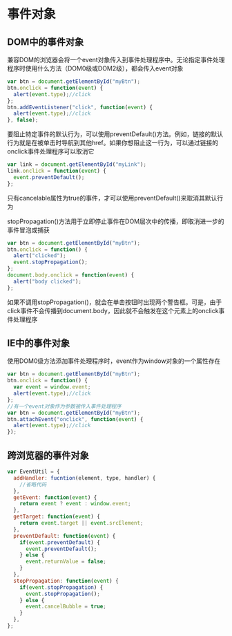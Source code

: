 # 事件对象



## DOM中的事件对象

兼容DOM的浏览器会将一个event对象传入到事件处理程序中。无论指定事件处理程序时使用什么方法（DOM0级或DOM2级），都会传入event对象

```javascript
var btn = document.getElementById("myBtn");
btn.onclick = function(event) {
  alert(event.type);//click
};
btn.addEventListener("click", function(event) {
  alert(event.type);//click
}, false);
```

要阻止特定事件的默认行为，可以使用preventDefault()方法。例如，链接的默认行为就是在被单击时导航到其他href。如果你想阻止这一行为，可以通过链接的onclick事件处理程序可以取消它

```javascript
var link = document.getElementById("myLink");
link.onclick = function(event) {
  event.preventDefault();
};
```

只有cancelable属性为true的事件，才可以使用preventDefault()来取消其默认行为

stopPropagation()方法用于立即停止事件在DOM层次中的传播，即取消进一步的事件冒泡或捕获

```javascript
var btn = document.getElementById("myBtn");
btn.onclick = function() {
  alert("clicked");
  event.stopPropagation();
};
document.body.onclick = function(event) {
  alert("body clicked");
};
```

如果不调用stopPropagation()，就会在单击按钮时出现两个警告框。可是，由于click事件不会传播到document.body，因此就不会触发在这个元素上的onclick事件处理程序



## IE中的事件对象

使用DOM0级方法添加事件处理程序时，event作为window对象的一个属性存在

```javascript
var btn = document.getElementById("myBtn");
btn.onclick = function() {
  var event = window.event;
  alert(event.type);//click	
};
//有一个event对象作为参数被传入事件处理程序
var btn = document.getElementById("myBtn");
btn.attachEvent("onclick", function(event) {
  alert(event.type);//click
});
```



## 跨浏览器的事件对象

```javascript
var EventUtil = {
  addHandler: fucntion(element, type, handler) {
    //省略代码
  },
  getEvent: function(event) {
    return event ? event : window.event;
  },
  getTarget: function(event) {
    return event.target || event.srcElement;
  },
  preventDefault: function(event) {
    if(event.preventDefault) {
      event.preventDefault();
    } else {
      event.returnValue = false;
    }
  },
  stopPropagation: function(event) {
    if(event.stopPropagation) {
      event.stopPropagation();
    } else {
      event.cancelBubble = true;
    }
  },
};
```

